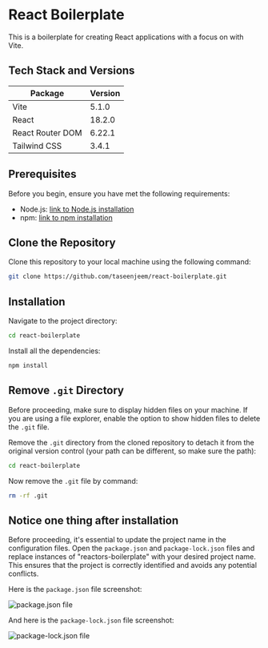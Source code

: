 # React Boilerplate

This is a boilerplate for creating React applications with a focus on with Vite.

## Tech Stack and Versions

| Package          | Version |
| ---------------- | ------- |
| Vite             | 5.1.0   |
| React            | 18.2.0  |
| React Router DOM | 6.22.1  |
| Tailwind CSS     | 3.4.1   |

## Prerequisites

Before you begin, ensure you have met the following requirements:

- Node.js: [link to Node.js installation](https://nodejs.org/)
- npm: [link to npm installation](https://www.npmjs.com/)

## Clone the Repository

Clone this repository to your local machine using the following command:

```bash
git clone https://github.com/taseenjeem/react-boilerplate.git
```

## Installation

Navigate to the project directory:

```bash
cd react-boilerplate
```

Install all the dependencies:

```bash
npm install
```

## Remove `.git` Directory

Before proceeding, make sure to display hidden files on your machine. If you are using a file explorer, enable the option to show hidden files to delete the `.git` file.

Remove the `.git` directory from the cloned repository to detach it from the original version control (your path can be different, so make sure the path):

```bash
cd react-boilerplate
```

Now remove the `.git` file by command:

```bash
rm -rf .git
```

## Notice one thing after installation

Before proceeding, it's essential to update the project name in the configuration files. Open the `package.json` and `package-lock.json` files and replace instances of "reactors-boilerplate" with your desired project name. This ensures that the project is correctly identified and avoids any potential conflicts.

Here is the `package.json` file screenshot:

![package.json file](https://i.ibb.co/rbqX02K/package.png)

And here is the `package-lock.json` file screenshot:

![package-lock.json file](https://i.ibb.co/yXQHHxT/package-lock.png)
